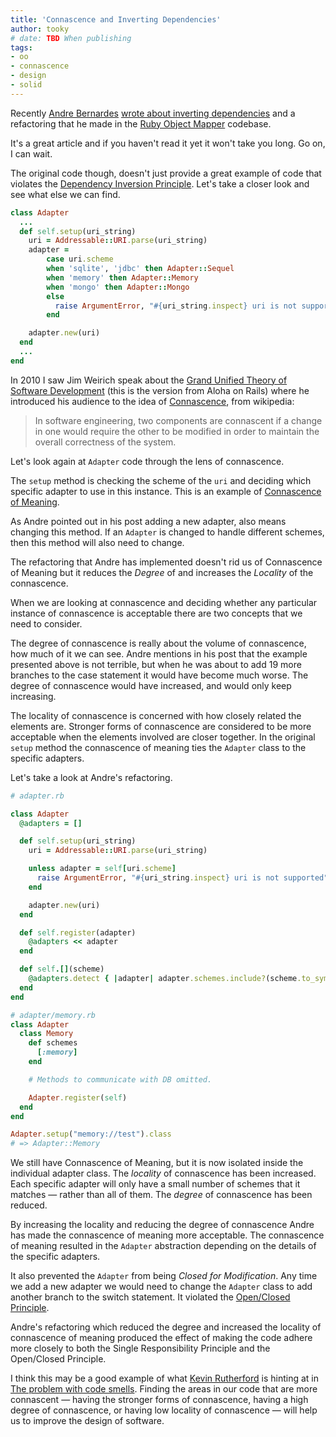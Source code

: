 ```yaml
---
title: 'Connascence and Inverting Dependencies'
author: tooky
# date: TBD When publishing
tags:
- oo
- connascence
- design
- solid
---
```


Recently [Andre Bernardes][andre] [wrote about inverting
dependencies][inverting] and a refactoring that he made in the [Ruby Object
Mapper][rom] codebase.

It's a great article and if you haven't read it yet it won't take you long.
Go on, I can wait.

The original code though, doesn't just provide a great example of code that
violates the [Dependency Inversion Principle][DIP]. Let's take a closer look and
see what else we can find.

```ruby
class Adapter
  ...
  def self.setup(uri_string)
    uri = Addressable::URI.parse(uri_string)
    adapter =
        case uri.scheme
        when 'sqlite', 'jdbc' then Adapter::Sequel
        when 'memory' then Adapter::Memory
        when 'mongo' then Adapter::Mongo
        else
          raise ArgumentError, "#{uri_string.inspect} uri is not supported"
        end

    adapter.new(uri)
  end
  ...
end
```

In 2010 I saw Jim Weirich speak about the [Grand Unified Theory of Software
Development][GUT] (this is the version from Aloha on Rails) where he introduced
his audience to the idea of [Connascence][connascence], from wikipedia:

  > In software engineering, two components are connascent if a change in one
  > would require the other to be modified in order to maintain the overall
  > correctness of the system.

Let's look again at `Adapter` code through the lens of connascence.

The `setup` method is checking the scheme of the `uri` and deciding which
specific adapter to use in this instance. This is an example of [Connascence of
Meaning][CoM].

As Andre pointed out in his post adding a new adapter, also means changing this
method. If an `Adapter` is changed to handle different schemes, then this method
will also need to change.

The refactoring that Andre has implemented doesn't rid us of Connascence of
Meaning but it reduces the *Degree* of and increases the *Locality* of the
connascence.

When we are looking at connascence and deciding whether any particular instance
of connascence is acceptable there are two concepts that we need to consider.

The degree of connascence is really about the volume of connascence, how much of
it we can see. Andre mentions in his post that the example presented above is
not terrible, but when he was about to add 19 more branches to the case
statement it would have become much worse. The degree of connascence would have
increased, and would only keep increasing.

The locality of connascence is concerned with how closely related the elements
are. Stronger forms of connascence are considered to be more acceptable when the
elements involved are closer together. In the original `setup` method the
connascence of meaning ties the `Adapter` class to the specific adapters.

Let's take a look at Andre's refactoring.

```ruby
# adapter.rb

class Adapter
  @adapters = []

  def self.setup(uri_string)
    uri = Addressable::URI.parse(uri_string)

    unless adapter = self[uri.scheme]
      raise ArgumentError, "#{uri_string.inspect} uri is not supported"
    end

    adapter.new(uri)
  end

  def self.register(adapter)
    @adapters << adapter
  end

  def self.[](scheme)
    @adapters.detect { |adapter| adapter.schemes.include?(scheme.to_sym) }
  end
end

# adapter/memory.rb
class Adapter
  class Memory
    def schemes
      [:memory]
    end

    # Methods to communicate with DB omitted.

    Adapter.register(self)
  end
end

Adapter.setup("memory://test").class
# => Adapter::Memory
```

We still have Connascence of Meaning, but it is now isolated inside the
individual adapter class. The *locality* of connascence has been increased. Each
specific adapter will only have a small number of schemes that it matches
&mdash; rather than all of them. The *degree* of connascence has been reduced.

By increasing the locality and reducing the degree of connascence Andre has made
the connascence of meaning more acceptable. The connascence of meaning resulted
in the `Adapter` abstraction depending on the details of the specific adapters.

It also prevented the `Adapter` from being *Closed for Modification*. Any time
we add a new adapter we would need to change the `Adapter` class to add another
branch to the switch statement. It violated the [Open/Closed Principle][ocp].

Andre's refactoring which reduced the degree and increased the locality of
connascence of meaning produced the effect of making the code adhere more
closely to both the Single Responsibility Principle and the Open/Closed
Principle.

I think this may be a good example of what [Kevin Rutherford][kevin] is hinting
at in [The problem with code smells][smells]. Finding the areas in our code that
are more connascent &mdash; having the stronger forms of connascence, having
a high degree of connascence, or having low locality of connascence &mdash; will
help us to improve the design of software.

[andre]: http://twitter.com/abernardes
[inverting]: http://abernardes.github.io/2014/11/04/inverting-dependencies.html
[rom]: http://rom-rb.org
[DIP]: http://en.wikipedia.org/wiki/Dependency_inversion_principle
[GUT]: http://vimeo.com/10837903
[connascence]: http://en.wikipedia.org/wiki/Connascence_(computer_programming)
[CoM]: http://en.wikipedia.org/wiki/Connascence_(computer_programming)#Connascence_of_Meaning_.28CoM.29
[ocp]: http://en.wikipedia.org/wiki/Open/closed_principle
[kevin]: http://twitter.com/kevinrutherford
[smells]: http://silkandspinach.net/2012/09/03/the-problem-with-code-smells/
